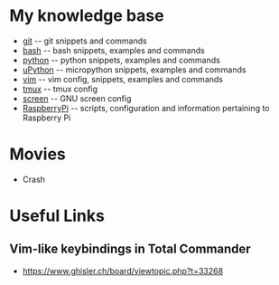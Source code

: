 # My knowledge base
* [git](git.md) -- git snippets and commands
* [bash](bash.md) -- bash snippets, examples and commands
* [python](python.md) -- python snippets, examples and commands
* [uPython](uPython.md) -- micropython snippets, examples and commands
* [vim](vim.md) -- vim config, snippets, examples and commands
* [tmux](tmux.md) -- tmux config
* [screen](screen.md) -- GNU screen config
* [RaspberryPi](RaspberryPi.md) -- scripts, configuration and information pertaining to Raspberry Pi

# Movies
- Crash
# Useful Links
## Vim-like keybindings in Total Commander
- https://www.ghisler.ch/board/viewtopic.php?t=33268
